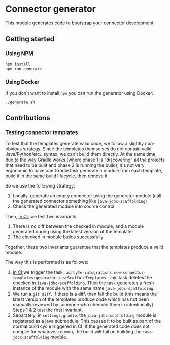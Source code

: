 # Connector generator

This module generates code to bootstrap your connector development. 

## Getting started

### Using NPM

```bash
npm install
npm run generate
```

### Using Docker
If you don't want to install `npm` you can run the generator using Docker: 

```
./generate.sh
```

## Contributions

### Testing connector templates
To test that the templates generate valid code, we follow a slightly non-obvious strategy. Since the templates 
themselves do not contain valid Java/Python/etc.. syntax, we can't build them directly. 
At the same time, due to the way Gradle works (where phase 1 is "discovering" all the projects that need to be 
built and phase 2 is running the build), it's not very ergonomic to have one Gradle task generate a module
from each template, build it in the same build lifecycle, then remove it. 

So we use the following strategy: 

1. Locally, generate an empty connector using the generator module  (call the generated connector something like `java-jdbc-scaffolding`)
1. Check the generated module into source control

Then, [in CI](https://github.com/airbytehq/airbyte/blob/master/.github/workflows/gradle.yml), we test two invariants: 

1. There is no diff between the checked in module, and a module generated during using the latest version of the templater
1. The checked in module builds successfully

Together, these two invariants guarantee that the templates produce a valid module. 

The way this is performed is as follows: 

1. [in CI ](https://github.com/airbytehq/airbyte/blob/master/.github/workflows/gradle.yml) we trigger the task `:airbyte-integrations:new-connector-templates:generator:testScaffoldTemplates`. This task deletes the checked in `java-jdbc-scaffolding`. Then the task generates a fresh instance of the module with the same name `java-jdbc-scaffolding`. 
1. We run a `git diff`. If there is a diff, then fail the build (this means the latest version of the templates produce code which has not been manually reviewed by someone who checked them in intentionally). Steps 1 & 2 test the first invariant. 
1. Separately, in `settings.gradle`, the `java-jdbc-scaffolding` module is registered as a java submodule. This causes it to be built as part of the normal build cycle triggered in CI. If the generated code does not compile for whatever reason, the build will fail on building the `java-jdbc-scaffolding` module. 
